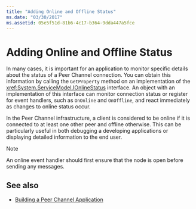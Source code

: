 ```yaml
---
title: "Adding Online and Offline Status"
ms.date: "03/30/2017"
ms.assetid: 05e5f51d-81b6-4c17-b364-9dda447a5fce
---
```

# Adding Online and Offline Status

In many cases, it is important for an application to monitor specific details about the status of a Peer Channel connection. You can obtain this information by calling the `GetProperty` method on an implementation of the <xref:System.ServiceModel.IOnlineStatus> interface. An object with an implementation of this interface can monitor connection status or register for event handlers, such as `OnOnline` and `OnOffline`, and react immediately as changes to online status occur.  
  
 In the Peer Channel infrastructure, a client is considered to be online if it is connected to at least one other peer and offline otherwise. This can be particularly useful in both debugging a developing applications or displaying detailed information to the end user.  
  
> [!NOTE]
> An online event handler should first ensure that the node is open before sending any messages.  
  
## See also

- [Building a Peer Channel Application](building-a-peer-channel-application.md)
